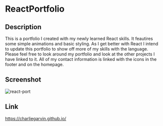 # ReactPortfolio

## Description
This is a portfolio I created with my newly learned React skills. It feautires some simple animations and basic styling. As I get better with React I intend to update this portfolio to show off more of my skills with the language. Please feel free to look around my portfolio and look at the other projects I have linked to it. All of my contact information is linked with the icons in the footer and on the homepage.  

## Screenshot
![react-port](https://github.com/CharlieGarvin/ReactPortfolio/assets/119140410/92f22fc6-8e6a-4efc-bbb7-479c7456b073)

## Link
https://charliegarvin.github.io/
